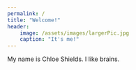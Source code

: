 ```yaml
---
permalink: /
title: "Welcome!"
header:
    image: /assets/images/largerPic.jpg
    caption: "It's me!"
---
```


My name is Chloe Shields. I like brains.